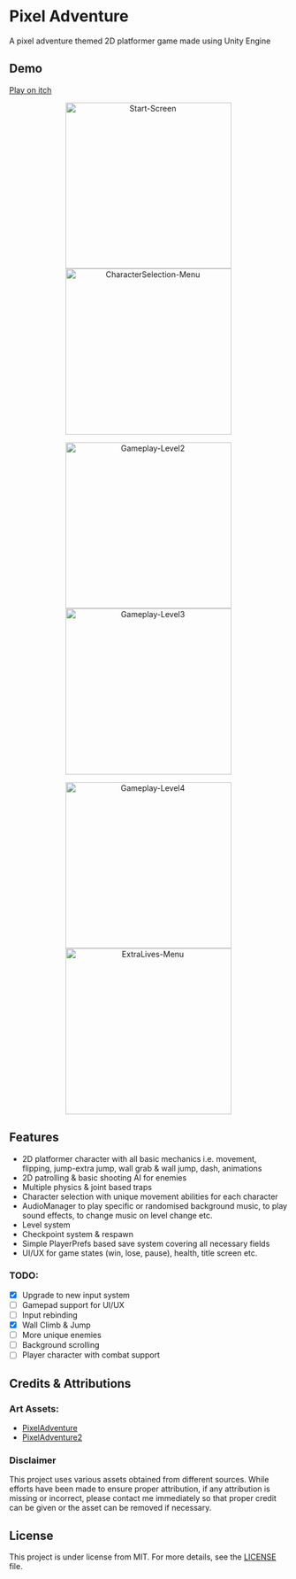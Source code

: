 # Pixel Adventure

A pixel adventure themed 2D platformer game made using Unity Engine

## Demo

[Play on itch](https://mockjoke.itch.io/pixel-adventure)

<p align="center">
    <img src="README-Resources/Start-Screen.png" alt="Start-Screen" width="300px">
    <img src="README-Resources/CharacterSelection-Menu.png" alt="CharacterSelection-Menu" width="300px">
</p>
<p align="center">
    <img src="README-Resources/Gameplay-Level2.png" alt="Gameplay-Level2" width="300px">
    <img src="README-Resources/Gameplay-Level3.png" alt="Gameplay-Level3" width="300px">
</p>
<p align="center">
    <img src="README-Resources/Gameplay-Level4.png" alt="Gameplay-Level4" width="300px">
    <img src="README-Resources/ExtraLives-Menu.png" alt="ExtraLives-Menu" width="300px">
</p>

## Features

- 2D platformer character with all basic mechanics i.e. movement, flipping, jump-extra jump, wall grab & wall jump, dash, animations
- 2D patrolling & basic shooting AI for enemies
- Multiple physics & joint based traps
- Character selection with unique movement abilities for each character
- AudioManager to play specific or randomised background music, to play sound effects, to change music on level change etc.
- Level system
- Checkpoint system & respawn
- Simple PlayerPrefs based save system covering all necessary fields
- UI/UX for game states (win, lose, pause), health, title screen etc.

### TODO:

- [x] Upgrade to new input system
- [ ] Gamepad support for UI/UX 
- [ ] Input rebinding
- [x] Wall Climb & Jump
- [ ] More unique enemies
- [ ] Background scrolling
- [ ] Player character with combat support

## Credits & Attributions

### Art Assets:

- [PixelAdventure](https://pixelfrog-assets.itch.io/pixel-adventure-1)
- [PixelAdventure2](https://pixelfrog-assets.itch.io/pixel-adventure-1)

### Disclaimer

This project uses various assets obtained from different sources. While efforts have been made to ensure proper attribution, if any attribution is missing or incorrect, please contact me immediately so that proper credit can be given or the asset can be removed if necessary.

## License

This project is under license from MIT. For more details, see the [LICENSE](LICENSE) file.

